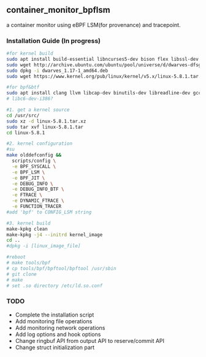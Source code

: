 ## container_monitor_bpflsm
a container monitor using eBPF LSM(for provenance) and tracepoint.  

### Installation Guide (In progress)
```bash
#for kernel build
sudo apt install build-essential libncurses5-dev bison flex libssl-dev libelf-dev bin86 kernel-package
sudo wget http://archive.ubuntu.com/ubuntu/pool/universe/d/dwarves-dfsg/dwarves_1.17-1_amd64.deb
sudo dpkg -i dwarves_1.17-1_amd64.deb
sudo wget https://www.kernel.org/pub/linux/kernel/v5.x/linux-5.8.1.tar.xz -P /usr/src

#for bpf&btf
sudo apt install clang llvm libcap-dev binutils-dev libreadline-dev gcc-multilib
# libc6-dev-i386?

#1. get a kernel source 
cd /usr/src/
sudo xz -d linux-5.8.1.tar.xz
sudo tar xvf linux-5.8.1.tar
cd linux-5.8.1

#2. kernel configuration
#su
make olddefconfig &&
  scripts/config \
  -e BPF_SYSCALL \
  -e BPF_LSM \
  -e BPF_JIT \
  -e DEBUG_INFO \
  -e DEBUG_INFO_BTF \
  -e FTRACE \
  -e DYNAMIC_FTRACE \
  -e FUNCTION_TRACER
#add 'bpf' to CONFIG_LSM string

#3. kernel build
make-kpkg clean
make-kpkg -j4 --initrd kernel_image
cd ..
#dpkg -i [linux_image_file]

#reboot
# make tools/bpf
# cp tools/bpf/bpftool/bpftool /usr/sbin
# git clone
# make
# set .so directory /etc/ld.so.conf 
```

### TODO
- Complete the installation script  
- Add monitoring file operations  
- Add monitoring network operations  
- Add log options and hook options  
- Change ringbuf API from output API to reserve/commit API
- Change struct initialization part
